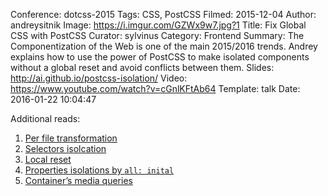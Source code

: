 Conference: dotcss-2015
Tags: CSS, PostCSS
Filmed: 2015-12-04
Author: andreysitnik
Image: https://i.imgur.com/GZWx9w7.jpg?1
Title: Fix Global CSS with PostCSS
Curator: sylvinus
Category: Frontend
Summary: The Componentization of the Web is one of the main 2015/2016 trends. Andrey explains how to use the power of PostCSS to make isolated components without a global reset and avoid conflicts between them.
Slides: http://ai.github.io/postcss-isolation/
Video: https://www.youtube.com/watch?v=cGnlKFtAb64
Template: talk
Date: 2016-01-22 10:04:47

Additional reads: </br>

1. [Per file transformation](https://github.com/postcss/postcss-use)
2. [Selectors isolcation](https://github.com/outpunk/postcss-modules)
3. [Local reset](https://github.com/maximkoretskiy/postcss-autoreset)
4. [Properties isolations by `all: inital`]( https://github.com/cssnext/postcss-cssnext)
4. [Container’s media queries](https://github.com/ausi/cq-prolyfill)

